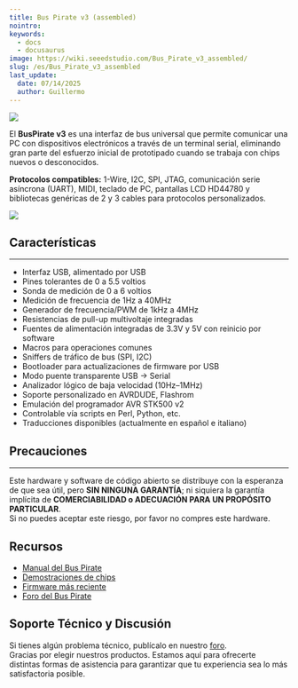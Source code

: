 ```yaml
---
title: Bus Pirate v3 (assembled)
nointro:
keywords:
  - docs
  - docusaurus
image: https://wiki.seeedstudio.com/Bus_Pirate_v3_assembled/
slug: /es/Bus_Pirate_v3_assembled
last_update:
  date: 07/14/2025
  author: Guillermo
---
```

![](https://files.seeedstudio.com/wiki/Bus_Pirate_v3_assembled/img/Bus%20Pirate%20v3.6interface.jpg)

El **BusPirate v3** es una interfaz de bus universal que permite comunicar una PC con dispositivos electrónicos a través de un terminal serial, eliminando gran parte del esfuerzo inicial de prototipado cuando se trabaja con chips nuevos o desconocidos.

**Protocolos compatibles:** 1-Wire, I2C, SPI, JTAG, comunicación serie asíncrona (UART), MIDI, teclado de PC, pantallas LCD HD44780 y bibliotecas genéricas de 2 y 3 cables para protocolos personalizados.

[![](https://files.seeedstudio.com/wiki/Seeed-WiKi/docs/images/300px-Get_One_Now_Banner-ragular.png)](https://www.seeedstudio.com/bus-pirate-v3-assembled-p-609.html?cPath=174)

## Características
---

*   Interfaz USB, alimentado por USB
*   Pines tolerantes de 0 a 5.5 voltios
*   Sonda de medición de 0 a 6 voltios
*   Medición de frecuencia de 1Hz a 40MHz
*   Generador de frecuencia/PWM de 1kHz a 4MHz
*   Resistencias de pull-up multivoltaje integradas
*   Fuentes de alimentación integradas de 3.3V y 5V con reinicio por software
*   Macros para operaciones comunes
*   Sniffers de tráfico de bus (SPI, I2C)
*   Bootloader para actualizaciones de firmware por USB
*   Modo puente transparente USB → Serial
*   Analizador lógico de baja velocidad (10Hz–1MHz)
*   Soporte personalizado en AVRDUDE, Flashrom
*   Emulación del programador AVR STK500 v2
*   Controlable vía scripts en Perl, Python, etc.
*   Traducciones disponibles (actualmente en español e italiano)

## Precauciones
---

Este hardware y software de código abierto se distribuye con la esperanza de que sea útil, pero **SIN NINGUNA GARANTÍA**; ni siquiera la garantía implícita de **COMERCIABILIDAD o ADECUACIÓN PARA UN PROPÓSITO PARTICULAR**.  
Si no puedes aceptar este riesgo, por favor no compres este hardware.

## Recursos

*   [Manual del Bus Pirate](http://dangerousprototypes.com/bus-pirate-manual/)
*   [Demostraciones de chips](http://dangerousprototypes.com/bus-pirate-manual/#demos)
*   [Firmware más reciente](http://code.google.com/p/the-bus-pirate/)
*   [Foro del Bus Pirate](http://whereisian.com/forum/index.php?board=4.0)

## Soporte Técnico y Discusión

Si tienes algún problema técnico, publícalo en nuestro [foro](http://forum.seeedstudio.com/).  
Gracias por elegir nuestros productos. Estamos aquí para ofrecerte distintas formas de asistencia para garantizar que tu experiencia sea lo más satisfactoria posible.


<div class="button_tech_support_container">
<a href="https://forum.seeedstudio.com/" class="button_forum"></a> 
<a href="https://www.seeedstudio.com/contacts" class="button_email"></a>
</div>

<div class="button_tech_support_container">
<a href="https://discord.gg/eWkprNDMU7" class="button_discord"></a> 
<a href="https://github.com/Seeed-Studio/wiki-documents/discussions/69" class="button_discussion"></a>
</div>

